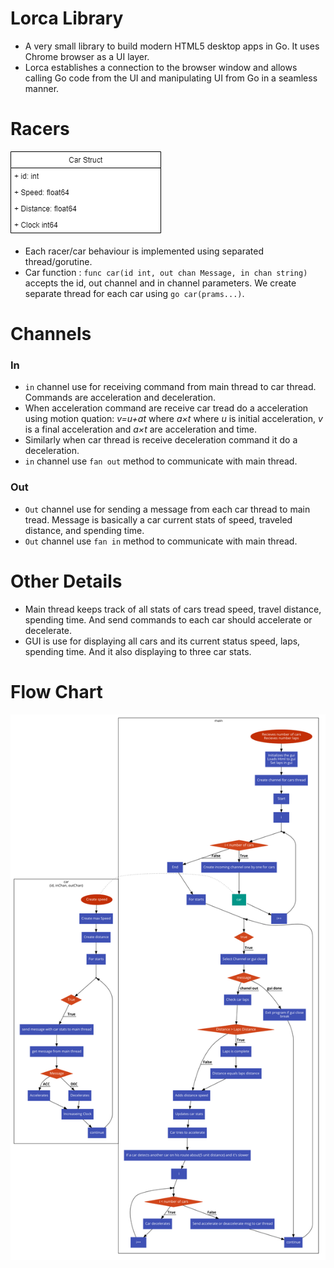 # Lorca Library

- A very small library to build modern HTML5 desktop apps in Go. It uses Chrome browser as a UI layer. 
- Lorca establishes a connection to the browser window and allows calling Go code from the UI and manipulating UI from Go in a seamless manner.


# Racers

![](CarStruct.png)

- Each racer/car behaviour is implemented using separated thread/gorutine.
- Car function : `func car(id int, out chan Message, in chan string)` accepts the id, out channel and in
channel parameters. We create separate thread for each car using `go car(prams...)`.

# Channels
### In 
- `in` channel use for receiving command from main thread to car thread. Commands are acceleration
and deceleration. 
- When acceleration command are receive car tread do a acceleration using motion
quation: *v=u+at* where *a&times;t* where *u* is initial acceleration, *v* is a final acceleration and *a&times;t* are
acceleration and time. 
- Similarly when car thread is receive deceleration command it do a deceleration.
- `in` channel use `fan out`  method to communicate with main thread.

### Out
- `Out` channel use for sending a message from each car thread to main tread. Message is basically a car
current stats of speed, traveled distance, and spending time.
- `Out` channel use `fan in` method to communicate with main thread.

# Other Details
- Main thread keeps track of all stats of cars tread speed, travel distance, spending time. And send
commands to each car should accelerate or decelerate.
- GUI is use for displaying all cars and its current status speed, laps, spending time. And it also
displaying to three car stats.

# Flow Chart

![](Full.png)